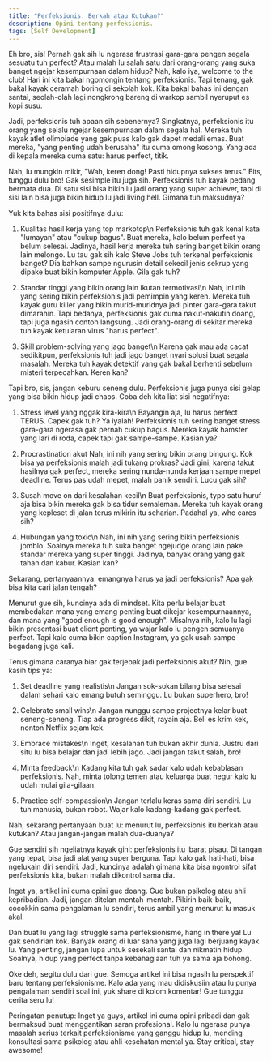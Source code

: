 ```yaml
---
title: "Perfeksionis: Berkah atau Kutukan?"
description: Opini tentang perfeksionis.
tags: [Self Development]
---
```

Eh bro, sis! Pernah gak sih lu ngerasa frustrasi gara-gara pengen segala sesuatu tuh perfect? Atau malah lu salah satu dari orang-orang yang suka banget ngejar kesempurnaan dalam hidup? Nah, kalo iya, welcome to the club! Hari ini kita bakal ngomongin tentang perfeksionis. Tapi tenang, gak bakal kayak ceramah boring di sekolah kok. Kita bakal bahas ini dengan santai, seolah-olah lagi nongkrong bareng di warkop sambil nyeruput es kopi susu.

Jadi, perfeksionis tuh apaan sih sebenernya? Singkatnya, perfeksionis itu orang yang selalu ngejar kesempurnaan dalam segala hal. Mereka tuh kayak atlet olimpiade yang gak puas kalo gak dapet medali emas. Buat mereka, "yang penting udah berusaha" itu cuma omong kosong. Yang ada di kepala mereka cuma satu: harus perfect, titik.

Nah, lu mungkin mikir, "Wah, keren dong! Pasti hidupnya sukses terus." Eits, tunggu dulu bro! Gak sesimple itu juga sih. Perfeksionis tuh kayak pedang bermata dua. Di satu sisi bisa bikin lu jadi orang yang super achiever, tapi di sisi lain bisa juga bikin hidup lu jadi living hell. Gimana tuh maksudnya?

Yuk kita bahas sisi positifnya dulu:

1. Kualitas hasil kerja yang top markotop\n
    Perfeksionis tuh gak kenal kata "lumayan" atau "cukup bagus". Buat mereka, kalo belum perfect ya belum selesai. Jadinya, hasil kerja mereka tuh sering banget bikin orang lain melongo. Lu tau gak sih kalo Steve Jobs tuh terkenal perfeksionis banget? Dia bahkan sampe ngurusin detail sekecil jenis sekrup yang dipake buat bikin komputer Apple. Gila gak tuh?

2. Standar tinggi yang bikin orang lain ikutan termotivasi\n
    Nah, ini nih yang sering bikin perfeksionis jadi pemimpin yang keren. Mereka tuh kayak guru killer yang bikin murid-muridnya jadi pinter gara-gara takut dimarahin. Tapi bedanya, perfeksionis gak cuma nakut-nakutin doang, tapi juga ngasih contoh langsung. Jadi orang-orang di sekitar mereka tuh kayak ketularan virus "harus perfect".

3. Skill problem-solving yang jago banget\n
    Karena gak mau ada cacat sedikitpun, perfeksionis tuh jadi jago banget nyari solusi buat segala masalah. Mereka tuh kayak detektif yang gak bakal berhenti sebelum misteri terpecahkan. Keren kan?

Tapi bro, sis, jangan keburu seneng dulu. Perfeksionis juga punya sisi gelap yang bisa bikin hidup jadi chaos. Coba deh kita liat sisi negatifnya:

1. Stress level yang nggak kira-kira\n
    Bayangin aja, lu harus perfect TERUS. Capek gak tuh? Ya iyalah! Perfeksionis tuh sering banget stress gara-gara ngerasa gak pernah cukup bagus. Mereka kayak hamster yang lari di roda, capek tapi gak sampe-sampe. Kasian ya?

2. Procrastination akut
    Nah, ini nih yang sering bikin orang bingung. Kok bisa ya perfeksionis malah jadi tukang prokras? Jadi gini, karena takut hasilnya gak perfect, mereka sering nunda-nunda kerjaan sampe mepet deadline. Terus pas udah mepet, malah panik sendiri. Lucu gak sih?

3. Susah move on dari kesalahan kecil\n
    Buat perfeksionis, typo satu huruf aja bisa bikin mereka gak bisa tidur semaleman. Mereka tuh kayak orang yang kepleset di jalan terus mikirin itu seharian. Padahal ya, who cares sih?

4. Hubungan yang toxic\n
    Nah, ini nih yang sering bikin perfeksionis jomblo. Soalnya mereka tuh suka banget ngejudge orang lain pake standar mereka yang super tinggi. Jadinya, banyak orang yang gak tahan dan kabur. Kasian kan?

Sekarang, pertanyaannya: emangnya harus ya jadi perfeksionis? Apa gak bisa kita cari jalan tengah?

Menurut gue sih, kuncinya ada di mindset. Kita perlu belajar buat membedakan mana yang emang penting buat dikejar kesempurnaannya, dan mana yang "good enough is good enough". Misalnya nih, kalo lu lagi bikin presentasi buat client penting, ya wajar kalo lu pengen semuanya perfect. Tapi kalo cuma bikin caption Instagram, ya gak usah sampe begadang juga kali.

Terus gimana caranya biar gak terjebak jadi perfeksionis akut? Nih, gue kasih tips ya:

1. Set deadline yang realistis\n
    Jangan sok-sokan bilang bisa selesai dalam sehari kalo emang butuh seminggu. Lu bukan superhero, bro!

2. Celebrate small wins\n
    Jangan nunggu sampe projectnya kelar buat seneng-seneng. Tiap ada progress dikit, rayain aja. Beli es krim kek, nonton Netflix sejam kek.

3. Embrace mistakes\n
    Inget, kesalahan tuh bukan akhir dunia. Justru dari situ lu bisa belajar dan jadi lebih jago. Jadi jangan takut salah, bro!

4. Minta feedback\n
    Kadang kita tuh gak sadar kalo udah kebablasan perfeksionis. Nah, minta tolong temen atau keluarga buat negur kalo lu udah mulai gila-gilaan.

5. Practice self-compassion\n
    Jangan terlalu keras sama diri sendiri. Lu tuh manusia, bukan robot. Wajar kalo kadang-kadang gak perfect.

Nah, sekarang pertanyaan buat lu: menurut lu, perfeksionis itu berkah atau kutukan? Atau jangan-jangan malah dua-duanya?

Gue sendiri sih ngeliatnya kayak gini: perfeksionis itu ibarat pisau. Di tangan yang tepat, bisa jadi alat yang super berguna. Tapi kalo gak hati-hati, bisa ngelukain diri sendiri. Jadi, kuncinya adalah gimana kita bisa ngontrol sifat perfeksionis kita, bukan malah dikontrol sama dia.

Inget ya, artikel ini cuma opini gue doang. Gue bukan psikolog atau ahli kepribadian. Jadi, jangan ditelan mentah-mentah. Pikirin baik-baik, cocokkin sama pengalaman lu sendiri, terus ambil yang menurut lu masuk akal.

Dan buat lu yang lagi struggle sama perfeksionisme, hang in there ya! Lu gak sendirian kok. Banyak orang di luar sana yang juga lagi berjuang kayak lu. Yang penting, jangan lupa untuk sesekali santai dan nikmatin hidup. Soalnya, hidup yang perfect tanpa kebahagiaan tuh ya sama aja bohong.

Oke deh, segitu dulu dari gue. Semoga artikel ini bisa ngasih lu perspektif baru tentang perfeksionisme. Kalo ada yang mau didiskusiin atau lu punya pengalaman sendiri soal ini, yuk share di kolom komentar! Gue tunggu cerita seru lu!

Peringatan penutup: Inget ya guys, artikel ini cuma opini pribadi dan gak bermaksud buat menggantikan saran profesional. Kalo lu ngerasa punya masalah serius terkait perfeksionisme yang ganggu hidup lu, mending konsultasi sama psikolog atau ahli kesehatan mental ya. Stay critical, stay awesome!